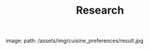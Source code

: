﻿---
layout: page
title:  Research
cover:  false
menu:   true
order:  1
---

image:
path:  /assets/img/cuisine_preferences/result.jpg
 

